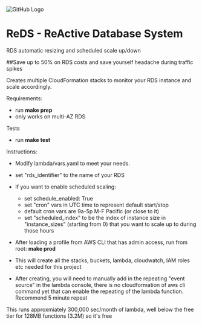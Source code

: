 ![GitHub Logo](http://i.imgur.com/IAMScGQ.png)
# ReDS - ReActive Database System
RDS automatic resizing and scheduled scale up/down

##Save up to 50% on RDS costs and save yourself headache during traffic spikes

Creates multiple CloudFormation stacks to monitor your RDS instance and scale accordingly.

Requirements:
- run **make prep**
- only works on multi-AZ RDS

Tests
- run **make test**

Instructions:
- Modify lambda/vars.yaml to meet your needs.
- set "rds_identifier" to the name of your RDS
- If you want to enable scheduled scaling:
  - set schedule_enabled: True
  - set "cron" vars in UTC time to represent default start/stop
  - default cron vars are 9a-5p M-F Pacific (or close to it)
  - set "scheduled_index" to be the index of instance size in "instance_sizes" (starting from 0) that you want to scale up to during those hours
- After loading a profile from AWS CLI that has admin access, run from root:
    **make prod**
- This will create all the stacks, buckets, lambda, cloudwatch, IAM roles etc needed for this project

- After creating, you will need to manually add in the repeating "event source" in the lambda console, there is no cloudformation of aws cli command yet that can enable the repeating of the lambda function.  Recommend 5 minute repeat

This runs approxmiately 300,000 sec/month of lambda, well below the free tier for 128MB functions (3.2M) so it's free

